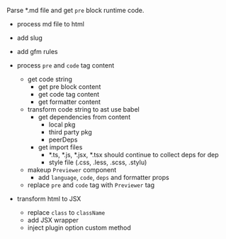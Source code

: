 
Parse \*.md file and get `pre` block runtime code.

- process md file to html
- add slug
- add gfm rules
- process `pre` and `code` tag content
  - get code string
    - get pre block content
    - get code tag content
    - get formatter content
  - transform code string to ast use babel
    - get dependencies from content
      - local pkg
      - third party pkg
      - peerDeps
    - get import files
      - *.ts, *.js, *.jsx, *.tsx should continue to collect deps for dep
      - style file (.css, .less, .scss, .stylu)
  - makeup `Previewer` component
    - add `language`, `code`, `deps` and formatter props
  - replace `pre` and `code` tag with `Previewer` tag

- transform html to JSX
  - replace `class` to `className`
  - add JSX wrapper
  - inject plugin option custom method


    
